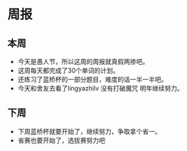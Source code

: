 # 周报
## 本周
  + 今天是愚人节，所以这周的周报就真假两掺吧。
  + 这周每天都完成了30个单词的计划。
  + 还练习了蓝桥杯的一部分题目，难度的话一半一半吧。
  + 今天和舍友去看了lingyazhilv 没有打破魔咒 明年继续努力。
## 下周
  + 下周蓝桥杯就要开始了，继续努力，争取拿个省一。
  + 省赛也要开始了，选拔赛努力吧
